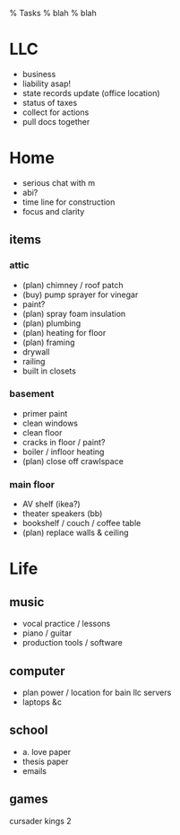 % Tasks
% blah
% blah

# LLC
* business
* liability asap!
* state records update (office location)
* status of taxes
* collect for actions
* pull docs together


# Home
* serious chat with m
* abi?
* time line for construction
* focus and clarity

## items

### attic
* (plan) chimney / roof patch 
* (buy) pump sprayer for vinegar
* paint?
* (plan) spray foam insulation
* (plan) plumbing
* (plan) heating for floor
* (plan) framing
* drywall 
* railing
* built in closets

### basement
* primer paint
* clean windows
* clean floor
* cracks in floor / paint?
* boiler / infloor heating
* (plan) close off crawlspace

### main floor
* AV shelf (ikea?)
* theater speakers (bb)
* bookshelf / couch / coffee table
* (plan) replace walls & ceiling 


# Life

## music
* vocal practice / lessons 
* piano / guitar 
* production tools / software

## computer
* plan power / location for bain llc servers
* laptops &c

## school
* a. love paper
* thesis paper
* emails

## games
cursader kings 2
